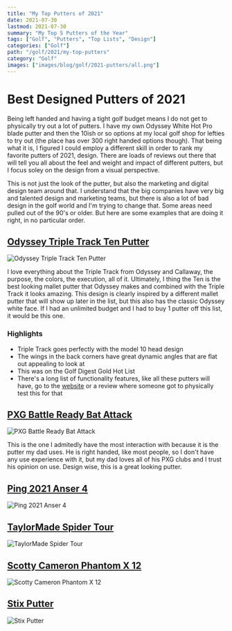 ```yaml
---
title: "My Top Putters of 2021"
date: 2021-07-30
lastmod: 2021-07-30
summary: "My Top 5 Putters of the Year"
tags: ["Golf", "Putters", "Top Lists", "Design"]
categories: ["Golf"]
path: "/golf/2021/my-top-putters"
category: "Golf"
images: ["images/blog/golf/2021-putters/all.png"]
---
```


# Best Designed Putters of 2021

Being left handed and having a tight golf budget means I do not get to physically try out a lot of putters. I have my own Odyssey White Hot Pro blade putter and then the 10ish or so options at my local golf shop for lefties to try out (the place has over 300 right handed options though). That being what it is, I figured I could employ a different skill in order to rank my favorite putters of 2021, design. There are loads of reviews out there that will tell you all about the feel and weight and impact of different putters, but I focus soley on the design from a visual perspective.

This is not just the look of the putter, but also the marketing and digital design team around that. I understand that the big companies have very big and talented design and marketing teams, but there is also a lot of bad design in the golf world and I'm trying to change that. Some areas need pulled out of the 90's or older. But here are some examples that are doing it right, in no particular order.

## [Odyssey Triple Track Ten Putter](https://www.odysseygolf.com/triple-track/putters-2020-triple-track-ten.html)

![Odyssey Triple Track Ten Putter](../../../resources/images/blog/golf/2021-putters/ody-triple-track.png)

I love everything about the Triple Track from Odyssey and Callaway, the purpose, the colors, the execution, all of it. Ultimately, I thing the Ten is the best looking mallet putter that Odyssey makes and combined with the Triple Track it looks amazing. This design is clearly inspired by a different mallet putter that will show up later in the list, but this also has the classic Odyssey white face. If I had an unlimited budget and I had to buy 1 putter off this list, it would be this one.

### Highlights

- Triple Track goes perfectly with the model 10 head design
- The wings in the back corners have great dynamic angles that are flat out appealing to look at
- This was on the Golf Digest Gold Hot List
- There's a long list of functionality features, like all these putters will have, go to the [website](https://www.odysseygolf.com/triple-track/putters-2020-triple-track-ten.html) or a review where someone got to physically test this for that

## [PXG Battle Ready Bat Attack](https://www.pxg.com/en-us/clubs/putters/battle-ready-bat-attack)

![PXG Battle Ready Bat Attack](../../../resources/images/blog/golf/2021-putters/PXG-Bat-Attack.png)

This is the one I admitedly have the most interaction with because it is the putter my dad uses. He is right handed, like most people, so I don't have any use experience with it, but my dad loves all of his PXG clubs and I trust his opinion on use. Design wise, this is a great looking putter.

## [Ping 2021 Anser 4](https://ping.com/en-us/clubs/putters/ping-2021)

![Ping 2021 Anser 4](../../../resources/images/blog/golf/2021-putters/ping-2021-A4.png)

## [TaylorMade Spider Tour](https://www.taylormadegolf.com/MySpider-Tour/DW-JIC43.html?lang=en_US&cgid=taylormade-putters-spiderfamily#lang=en_US&view=grid&start=14&)

![TaylorMade Spider Tour](../../../resources/images/blog/golf/2021-putters/taylormade-spider-tour.png)

## [Scotty Cameron Phantom X 12](https://www.scottycameron.com/putters/phantom-x/phantom-x-12/)

![Scotty Cameron Phantom X 12](../../../resources/images/blog/golf/2021-putters/sc-phantom-x-12.png)

## [Stix Putter](https://stix.golf/products/putter)

![Stix Putter](../../../resources/images/blog/golf/2021-putters/stix.png)
